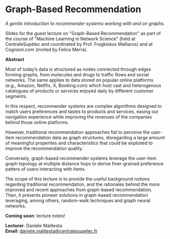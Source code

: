 # Graph-Based Recommendation
_A gentle introduction to recommender systems working with and on graphs._

Slides for the guest lecture on "Graph-Based Recommendation" as part of the course of "Machine Learning in Network Science" (held at CentraleSupélec and coordinated by Prof. Fragkiskos Malliaros) and at Cognism.com (invited by Felice Merra).

**Abstract**

Most of today’s data is structured as nodes connected through edges forming graphs, from molecules and drugs to traffic flows and social networks. The same applies to data stored on popular online platforms (e.g., Amazon, Netflix, X, Booking.com) which host vast and heterogenous catalogues of products or services enjoyed daily by different customer segments. 

In this respect, recommender systems are complex algorithms designed to match users preferences and tastes to products and services, easing our navigation experience while improving the revenues of the companies behind those online platforms. 

However, traditional recommendation approaches fail to perceive the user-item recommendation data as graph structures, disregarding a large amount of meaningful properties and characteristics that could be exploited to improve the recommendation quality. 

Conversely, graph-based recommender systems leverage the user-item graph topology at multiple distance hops to derive finer-grained preference patters of users interacting with items. 

The scope of this lecture is to provide the useful background notions regarding traditional recommendation, and the rationales behind the more improved and recent approaches from graph-based recommendation. Then, it presents pioneer solutions in graph-based recommendation leveraging, among others, random-walk techniques and graph neural networks. 

**Coming soon**: lecture notes!

**Lecturer**: Daniele Malitesta  
**Email:** daniele.malitesta@centralesupelec.fr
